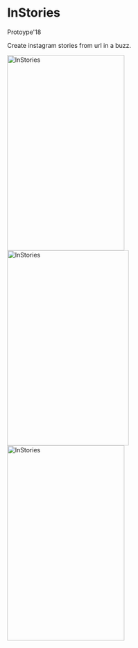 # InStories
Protoype'18  

Create instagram stories from url in a buzz.


<img align="left" src="https://raw.githubusercontent.com/Trailblazerr1/InStories/master/Screenshot_2018-10-21%20Stories%20%E2%80%A2%20Instagram(1).png" height=450px; width=270px; alt="InStories">


<img align="left" src="https://raw.githubusercontent.com/Trailblazerr1/InStories/master/inStories%20backend/Screenshot%20from%202018-10-21%2012-49-35.png" height=450px; width=280px; alt="InStories">


<img align="left" src="https://raw.githubusercontent.com/Trailblazerr1/InStories/master/inStories%20backend/Screenshot%20from%202018-10-21%2012-45-06.png" height=450px; width=270px; alt="InStories">


